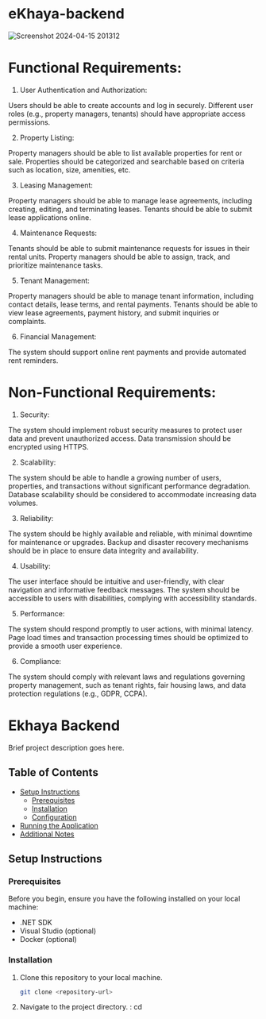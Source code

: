 # eKhaya-backend


![Screenshot 2024-04-15 201312](https://github.com/Philippa29/eKhaya-backend/assets/68788485/ee9b41d6-df5b-4dbe-b30a-68fe5623907a)


# Functional Requirements:

1. User Authentication and Authorization:

Users should be able to create accounts and log in securely.
Different user roles (e.g., property managers, tenants) should have appropriate access permissions.

2. Property Listing:

Property managers should be able to list available properties for rent or sale.
Properties should be categorized and searchable based on criteria such as location, size, amenities, etc.

3. Leasing Management:

Property managers should be able to manage lease agreements, including creating, editing, and terminating leases.
Tenants should be able to submit lease applications online.

4. Maintenance Requests:

Tenants should be able to submit maintenance requests for issues in their rental units.
Property managers should be able to assign, track, and prioritize maintenance tasks.

5. Tenant Management:

Property managers should be able to manage tenant information, including contact details, lease terms, and rental payments.
Tenants should be able to view lease agreements, payment history, and submit inquiries or complaints.

6. Financial Management:

The system should support online rent payments and provide automated rent reminders.

# Non-Functional Requirements:

1. Security:

The system should implement robust security measures to protect user data and prevent unauthorized access.
Data transmission should be encrypted using HTTPS.

2. Scalability:

The system should be able to handle a growing number of users, properties, and transactions without significant performance degradation.
Database scalability should be considered to accommodate increasing data volumes.

3. Reliability:

The system should be highly available and reliable, with minimal downtime for maintenance or upgrades.
Backup and disaster recovery mechanisms should be in place to ensure data integrity and availability.

4. Usability:

The user interface should be intuitive and user-friendly, with clear navigation and informative feedback messages.
The system should be accessible to users with disabilities, complying with accessibility standards.

5. Performance:

The system should respond promptly to user actions, with minimal latency.
Page load times and transaction processing times should be optimized to provide a smooth user experience.

6. Compliance:

The system should comply with relevant laws and regulations governing property management, such as tenant rights, fair housing laws, and data protection regulations (e.g., GDPR, CCPA).

# Ekhaya Backend

Brief project description goes here.

## Table of Contents

- [Setup Instructions](#setup-instructions)
  - [Prerequisites](#prerequisites)
  - [Installation](#installation)
  - [Configuration](#configuration)
- [Running the Application](#running-the-application)
- [Additional Notes](#additional-notes)

## Setup Instructions

### Prerequisites

Before you begin, ensure you have the following installed on your local machine:

- .NET SDK
- Visual Studio (optional)
- Docker (optional)

### Installation

1. Clone this repository to your local machine.
   ```bash
   git clone <repository-url>
2. Navigate to the project directory. : cd <project-directory>


